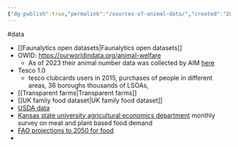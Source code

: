 ```yaml
---
{"dg-publish":true,"permalink":"/sources-of-animal-data/","created":"2024-07-31T20:25:16.145+01:00","updated":"2025-09-29T00:29:31.345+01:00"}
---
```


#data 

- [[Faunalytics open datasets\|Faunalytics open datasets]]
- OWID: https://ourworldindata.org/animal-welfare
	- As of 2023 their animal number data was collected by AIM [here](https://docs.google.com/spreadsheets/d/1fWhxa67QkPibCxEudTD9zkLtOoWVf2aVV990WEnW-oU/edit?gid=239985564#gid=239985564) 
- Tesco 1.0
	- tesco clubcards users in 2015, purchases of people in different areas, 36 boroughs thousands of LSOAs, 
- [[Transparent farms\|Transparent farms]]
- [[UK family food dataset\|UK family food dataset]]
- [USDA data](https://agriculture.ec.europa.eu/data-and-analysis/markets/price-data/price-dashboard_en) 
- [Kansas state university agricultural economics department](https://www.agmanager.info/livestock-meat/meat-demand/monthly-meat-demand-monitor-survey-data) monthly survey on meat and plant based food demand
- [FAO projections to 2050 for food](https://www.fao.org/global-perspectives-studies/food-agriculture-projections-to-2050/en/)
- 